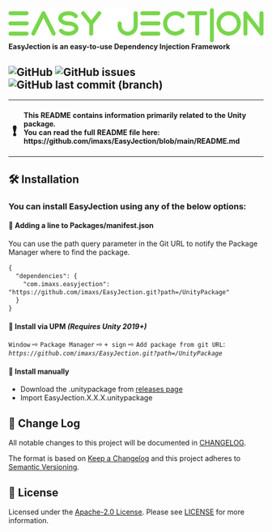 <img src="https://github.com/imaxs/EasyJection/blob/main/Documentation/Images/logo.svg?sanitize=true" align="left"/>
<br/>
<h4>EasyJection is an easy-to-use Dependency Injection Framework</h4>

![GitHub](https://img.shields.io/github/license/imaxs/EasyJection?style=flat-square)
![GitHub issues](https://img.shields.io/github/issues/imaxs/EasyJection?style=flat-square)
![GitHub last commit (branch)](https://img.shields.io/github/last-commit/imaxs/EasyJection/main?style=flat-square)
------------------------
<table> <tr> <td> <h1>❗</h1> </td> <td> <h4> This README contains information primarily related to the Unity package.<br/> You can read the full README file here: <br/> https://github.com/imaxs/EasyJection/blob/main/README.md </h4> </td> </tr> </table>

## 🛠 Installation ##

### You can install EasyJection using any of the below options: ###
#### 🔘 Adding a line to Packages/manifest.json ####
You can use the path query parameter in the Git URL to notify the Package Manager where to find the package.
```
{
  "dependencies": {
    "com.imaxs.easyjection": "https://github.com/imaxs/EasyJection.git?path=/UnityPackage"
  }
}
```
#### 🔘 Install via UPM *(Requires Unity 2019+)* ####
`Window` ⇨ `Package Manager` ⇨ `+ sign` ⇨ `Add package from git URL`: <br/>*`https://github.com/imaxs/EasyJection.git?path=/UnityPackage`*

#### 🔘 Install manually ####
- Download the .unitypackage from [releases page](https://github.com/imaxs/EasyJection/releases)
- Import EasyJection.X.X.X.unitypackage

## 💾 Change Log ##

All notable changes to this project will be documented in [CHANGELOG](./CHANGELOG.md).

The format is based on [Keep a Changelog](https://keepachangelog.com/en/1.0.0/) and this project adheres to [Semantic Versioning](https://semver.org/).

## 📄 License ##

Licensed under the [Apache-2.0 License](https://www.apache.org/licenses/LICENSE-2.0). Please see [LICENSE](./LICENSE.txt) for more information.
